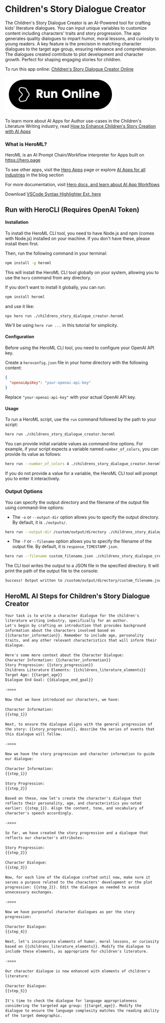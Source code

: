 # Children's Story Dialogue Creator

The Children's Story Dialogue Creator is an AI-Powered tool for crafting kids' literature dialogues. You can input unique variables to customize content including characters' traits and story progression. The app generates quality dialogues to impart humor, moral lessons, and curiosity to young readers. A key feature is the precision in matching character dialogues to the target age group, ensuring relevance and comprehension. The dialogues created contribute to plot development and character growth. Perfect for shaping engaging stories for children.

To run this app online: [Children's Story Dialogue Creator Online](https://hero.page/app/children's-story-dialogue-creator-ai-powered-kids'-literature-dialogue/OVEcWoY7Mp9wmR33VUaL)

[![Run Children's Story Dialogue Creator Online](/assets/run.svg)](https://hero.page/app/children's-story-dialogue-creator-ai-powered-kids'-literature-dialogue/OVEcWoY7Mp9wmR33VUaL)

To learn more about AI Apps for Author use-cases in the Children's Literature Writing industry, read [How to Enhance Children's Story Creation with AI Apps](https://hero.page/blog/ai/children's-literature-writing/how-to-enhance-children's-story-creation-with-ai-apps/170783)

### What is HeroML?
HeroML is an AI Prompt Chain/Workflow interpreter for Apps built on https://hero.page 

To see other apps, visit the [Hero Apps](https://hero.page/apps) page or explore [AI Apps for all industries](https://hero.page/blog) in the blog section

For more documentation, visit [Hero docs, and learn about AI App Workflows](https://hero.page/tutorials/introduction-to-heroml)

Download [VSCode Syntax Highlighter Ext. here](https://marketplace.visualstudio.com/items?itemName=hero-page.heroml)

## Run with HeroCLI (Requires OpenAI Token)

#### Installation

To install the HeroML CLI tool, you need to have Node.js and npm (comes with Node.js) installed on your machine. If you don't have these, please install them first. 

Then, run the following command in your terminal:

```bash
npm install -g heroml
```

This will install the HeroML CLI tool globally on your system, allowing you to use the `hero` command from any directory.

If you don't want to install it globally, you can run:

```bash
npm install heroml
```

and use it like:

```bash
npx hero run ./childrens_story_dialogue_creator.heroml
```

We'll be using `hero run ...` in this tutorial for simplicity.

#### Configuration

Before using the HeroML CLI tool, you need to configure your OpenAI API key. 

Create a `heroconfig.json` file in your home directory with the following content:

```json
{
  "openaiApiKey": "your-openai-api-key"
}
```

Replace `"your-openai-api-key"` with your actual OpenAI API key.

#### Usage

To run a HeroML script, use the `run` command followed by the path to your script:

```bash
hero run ./childrens_story_dialogue_creator.heroml
```

You can provide initial variable values as command-line options. For example, if your script expects a variable named `number_of_colors`, you can provide its value as follows:

```bash
hero run --number_of_colors 4 ./childrens_story_dialogue_creator.heroml
```

If you do not provide a value for a variable, the HeroML CLI tool will prompt you to enter it interactively.

### Output Options

You can specify the output directory and the filename of the output file using command-line options:

- The `-o` or `--output-dir` option allows you to specify the output directory. By default, it is `./outputs/`.

```bash
hero run --output-dir /custom/output/directory ./childrens_story_dialogue_creator.heroml
```

- The `-f` or `--filename` option allows you to specify the filename of the output file. By default, it is `response_TIMESTAMP.json`.

```bash
hero run --filename custom_filename.json ./childrens_story_dialogue_creator.heroml
```

The CLI tool writes the output to a JSON file in the specified directory. It will print the path of the output file to the console:

```bash
Success! Output written to /custom/output/directory/custom_filename.json
```


## HeroML AI Steps for Children's Story Dialogue Creator
```
Your task is to write a character dialogue for the children's literature writing industry, specifically for an author. 
Let's begin by crafting an introduction that provides background information about the characters involved based on {{character_information}}. Remember to include age, personality traits, and any other relevant characteristics that will inform their dialogue.

Here's some more context about the Character Dialogue:
Character Information: {{character_information}}
Story Progression: {{story_progression}}
Childrens Literature Elements: {{childrens_literature_elements}}
Target Age: {{target_age}}
Dialogue End Goal: {{dialogue_end_goal}}

->>>>

Now that we have introduced our characters, we have:

Character Information:
{{step_1}}

Next, to ensure the dialogue aligns with the general progression of the story: {{story_progression}}, describe the series of events that this dialogue will follow.

->>>>

Now we have the story progression and character information to guide our dialogue:

Character Information:
{{step_1}}

Story Progression:
{{step_2}}

Based on these, now let's create the character's dialogue that reflects their personality, age, and characteristics you noted earlier: {{step_1}}. Align the content, tone, and vocabulary of character's speech accordingly.

->>>>

So far, we have created the story progression and a dialogue that reflects our character's attributes:

Story Progression:
{{step_2}}

Character Dialogue:
{{step_3}}

Now, for each line of the dialogue crafted until now, make sure it serves a purpose related to the characters' development or the plot progression: {{step_2}}. Edit the dialogue as needed to avoid unnecessary exchanges.

->>>>

Now we have purposeful character dialogues as per the story progression:

Character Dialogue:
{{step_4}}

Next, let's incorporate elements of humor, moral lessons, or curiosity based on {{childrens_literature_elements}}. Modify the dialogue to include these elements, as appropriate for children's literature.

->>>>

Our character dialogue is now enhanced with elements of children's literature:

Character Dialogue:
{{step_5}}

It's time to check the dialogue for language appropriateness considering the targeted age group: {{target_age}}. Modify the dialogue to ensure the language complexity matches the reading ability of the target demographic.


```

